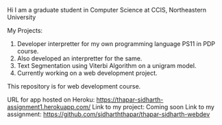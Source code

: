 Hi I am a graduate student in Computer Science at CCIS, Northeastern University

My Projects: 
1. Developer interpretter for my own programming language PS11 in PDP course.
2. Also developed an interpretter for the same.
3. Text Segmentation using Viterbi Algorithm on a unigram model.
4. Currently working on a web development project. 


This repository is for web development course.

URL for app hosted on Heroku: https://thapar-sidharth-assignment1.herokuapp.com/
Link to my project: Coming soon
Link to my assignment: https://github.com/sidharththapar/thapar-sidharth-webdev
